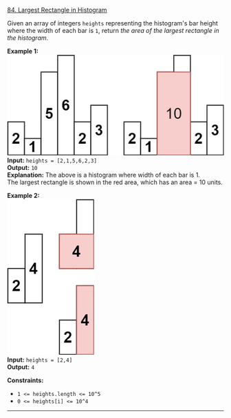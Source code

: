 [84. Largest Rectangle in Histogram](https://leetcode.com/problems/largest-rectangle-in-histogram/)

Given an array of integers `heights` representing the histogram's bar height where the width of each bar is `1`, return _the area of the largest rectangle in the histogram_.

**Example 1:**  
![](!assets/attachments/Pasted%20image%2020240227103747.png)  
**Input:** `heights = [2,1,5,6,2,3]`  
**Output:** `10`  
**Explanation:** The above is a histogram where width of each bar is 1.  
The largest rectangle is shown in the red area, which has an area = 10 units.

**Example 2:**  
![](!assets/attachments/Pasted%20image%2020240227103823.png)  
**Input:** `heights = [2,4]`  
**Output:** `4`

**Constraints:**
- `1 <= heights.length <= 10^5`
- `0 <= heights[i] <= 10^4`

---



